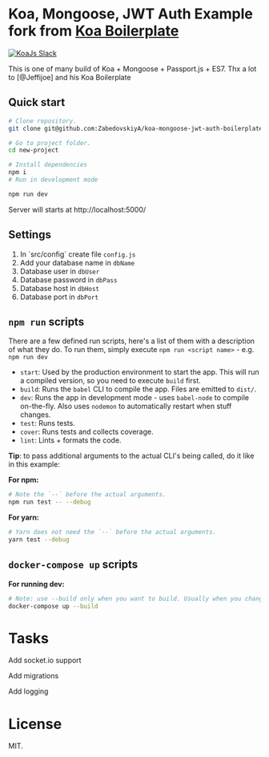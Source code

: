 # Koa, Mongoose, JWT Auth Example fork from <a href="https://github.com/jeffijoe/koa-es7-boilerplate">Koa Boilerplate</a>

<a href="https://communityinviter.com/apps/koa-js/koajs" rel="KoaJs Slack Community">![KoaJs Slack](https://img.shields.io/badge/Koa.Js-Slack%20Channel-Slack.svg?longCache=true&style=for-the-badge)</a>



This is one of many build of Koa + Mongoose + Passport.js + ES7. Thx a 
lot to [@Jeffijoe] and his Koa Boilerplate

## Quick start 
```bash
# Clone repository.
git clone git@github.com:ZabedovskiyA/koa-mongoose-jwt-auth-boilerplate.git new-project

# Go to project folder.
cd new-project

# Install dependencies
npm i 
# Run in development mode 

npm run dev
```

Server will starts at http://localhost:5000/

## Settings
<ol>
<li> In `src/config` create file <code>config.js</code></li>
<li> Add your database name in <code>dbName</code></li>
<li> Database user in <code>dbUser</code></li>
<li> Database password in <code>dbPass</code></li>
<li> Database host in <code>dbHost</code></li>
<li> Database port in <code>dbPort</code></li>
</ol>


## `npm run` scripts

There are a few defined run scripts, here's a list of them with a description of what they do. To run them, simply execute `npm run <script name>` - e.g. `npm run dev`

- `start`: Used by the production environment to start the app. This will run a compiled version, so you need to execute `build` first.
- `build`: Runs the `babel` CLI to compile the app. Files are emitted to `dist/`.
- `dev`: Runs the app in development mode - uses `babel-node` to compile on-the-fly. Also uses `nodemon` to automatically restart when stuff changes.
- `test`: Runs tests.
- `cover`: Runs tests and collects coverage.
- `lint`: Lints + formats the code.

**Tip**: to pass additional arguments to the actual CLI's being called, do it like in this example:

**For npm:**

```bash
# Note the `--` before the actual arguments.
npm run test -- --debug
```

**For yarn:**

```bash
# Yarn does not need the `--` before the actual arguments.
yarn test --debug
```

## `docker-compose up` scripts

**For running dev:**

```bash
# Note: use --build only when you want to build. Usually when you change packages.json
docker-compose up --build
```


# Tasks

Add socket.io support

Add migrations

Add logging
# License

MIT.

[api-helper]: /src/__tests__/api-helper.js
[close-event]: /src/lib/server.js#L58
[standard]: http://standardjs.com/
[koa-router]: https://github.com/alexmingoia/koa-router
[babel]: https://github.com/babel/babel
[jest]: https://github.com/facebook/jest
[koa-bodyparser]: https://github.com/koajs/bodyparser
[eslint]: https://github.com/eslint/eslint
[prettier]: https://github.com/prettier/prettier
[husky]: https://github.com/typicode/husky
[lint-staged]: https://github.com/okonet/lint-staged
[cors]: https://github.com/koajs/cors
[nodemon]: https://github.com/remy/nodemon
[respond]: https://github.com/jeffijoe/koa-respond
[yenv]: https://github.com/jeffijoe/yenv
[awilix]: https://github.com/jeffijoe/awilix
[awilix-koa]: https://github.com/jeffijoe/awilix-koa
[smid]: https://github.com/jeffijoe/smid
[fejl]: https://github.com/jeffijoe/fejl
